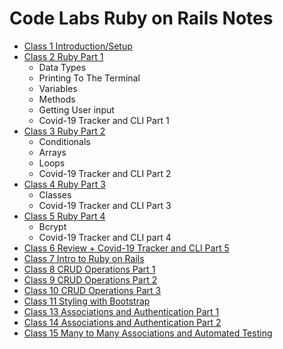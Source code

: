 # Code Labs Ruby on Rails Notes
  - [Class 1 Introduction/Setup](https://github.com/cruzgerman216/CodeLabs-Ruby-on-Rails-Class-Notes/blob/main/C01-Introduction/introduction_%26_setup.md)
  - [Class 2 Ruby Part 1](https://github.com/cruzgerman216/CodeLabs-Ruby-on-Rails-Class-Notes/blob/main/C02-Intro-To-Ruby-Part-1/ruby_part_1.md)
    - Data Types
    - Printing To The Terminal
    - Variables
    - Methods
    - Getting User input 
    - Covid-19 Tracker and CLI Part 1
  - [Class 3 Ruby Part 2](https://github.com/cruzgerman216/CodeLabs-Ruby-on-Rails-Class-Notes/blob/main/C03-Intro-To-Ruby-Part-2/ruby_part_2.md)
    - Conditionals
    - Arrays
    - Loops
    - Covid-19 Tracker and CLI Part 2
  - [Class 4 Ruby Part 3](https://github.com/cruzgerman216/CodeLabs-Ruby-on-Rails-Class-Notes/blob/main/C04-Intro-To-Ruby-Part-3/ruby_part_3.md)
    - Classes
    - Covid-19 Tracker and CLI Part 3
  - [Class 5 Ruby Part 4](https://github.com/cruzgerman216/CodeLabs-Ruby-on-Rails-Class-Notes/blob/main/C05-Intro-To-Ruby-Part-4/ruby_part_4.md)
    - Bcrypt
    - Covid-19 Tracker and CLI part 4
  - [Class 6 Review + Covid-19 Tracker and CLI Part 5](https://github.com/cruzgerman216/CodeLabs-Ruby-on-Rails-Class-Notes/blob/main/C06-Intro-To-Ruby-Part-5/CLI_Project_part_5.md)
  - [Class 7 Intro to Ruby on Rails](https://github.com/cruzgerman216/CodeLabs-Ruby-on-Rails-Class-Notes/blob/main/C07-Intro-To-Rails/ruby_on_rails_notes.md)
  - [Class 8 CRUD Operations Part 1](https://github.com/cruzgerman216/CodeLabs-Ruby-on-Rails-Class-Notes/blob/main/C08-CRUD-Operations-Part-1/BookIt_app_part_1.md)
  - [Class 9 CRUD Operations Part 2](https://github.com/cruzgerman216/CodeLabs-Ruby-on-Rails-Class-Notes/blob/main/C09-CRUD-Operations-Part-2/BookIt_app_part_2.md)
  - [Class 10 CRUD Operations Part 3](https://github.com/cruzgerman216/CodeLabs-Ruby-on-Rails-Class-Notes/blob/main/C10-CRUD-Operations-Part-3/BookIt_app_part_3.md)
  - [Class 11 Styling with Bootstrap](https://github.com/cruzgerman216/CodeLabs-Ruby-on-Rails-Class-Notes/blob/main/C11-Styling/BookIt_app_part_4.md)
  - [Class 13 Associations and Authentication Part 1](https://github.com/cruzgerman216/CodeLabs-Ruby-on-Rails-Class-Notes/blob/main/C13-Associations-and-Authentication-Systems/BookIt_app_part_5.md)
  - [Class 14 Associations and Authentication Part 2](https://github.com/cruzgerman216/CodeLabs-Ruby-on-Rails-Class-Notes/blob/main/C14-Associations-and-Authentication-Systems/BookIt_app_part_6.md)
  - [Class 15 Many to Many Associations and Automated Testing](https://github.com/cruzgerman216/CodeLabs-Ruby-on-Rails-Class-Notes/blob/main/C15-Many-to-Many-Associations/BookIt_app_part_7.md)